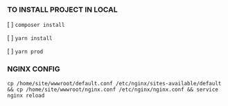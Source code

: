 ### TO INSTALL PROJECT IN LOCAL

[ ] `composer install`

[ ] `yarn install`

[ ] `yarn prod`

### NGINX CONFIG
`cp /home/site/wwwroot/default.conf /etc/nginx/sites-available/default && cp /home/site/wwwroot/nginx.conf /etc/nginx/nginx.conf && service nginx reload`
